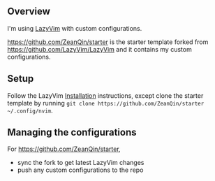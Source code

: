 
## Overview

I'm using [LazyVim](https://www.lazyvim.org) with custom configurations. 

https://github.com/ZeanQin/starter is the starter template forked from https://github.com/LazyVim/LazyVim and it contains my custom configurations.

## Setup

Follow the LazyVim [Installation](https://www.lazyvim.org/installation) instructions, except clone the starter template by running `git clone https://github.com/ZeanQin/starter ~/.config/nvim`.

## Managing the configurations

For https://github.com/ZeanQin/starter,

- sync the fork to get latest LazyVim changes
- push any custom configurations to the repo
